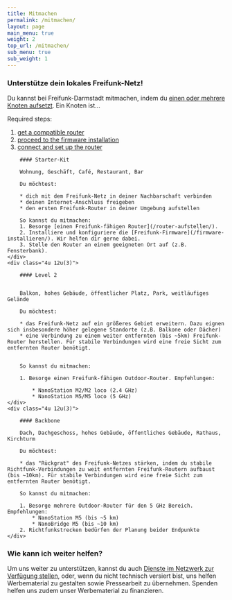 ```yaml
---
title: Mitmachen
permalink: /mitmachen/
layout: page
main_menu: true
weight: 2
top_url: /mitmachen/
sub_menu: true
sub_weight: 1
---
```


### Unterstütze dein lokales Freifunk-Netz!

Du kannst bei Freifunk-Darmstadt mitmachen, indem du [einen oder mehrere Knoten aufsetzt](/router-aufstellen/). Ein Knoten ist...

Required steps:

1. [get a compatible router](/mitmachen/unterstuetzte-geraete/)
2. [proceed to the firmware installation](/mitmachen/firmware-installieren/)
3. [connect and set up the router](/mitmachen/router-aufstellen/)


<div class="row">
	<div class="4u 12u(3)">
	
		#### Starter-Kit

		Wohnung, Geschäft, Café, Restaurant, Bar

		Du möchtest:

		* dich mit dem Freifunk-Netz in deiner Nachbarschaft verbinden
		* deinen Internet-Anschluss freigeben
		* den ersten Freifunk-Router in deiner Umgebung aufstellen

		So kannst du mitmachen:  
		1. Besorge [einen Freifunk-fähigen Router](/router-aufstellen/).  
		2. Installiere und konfiguriere die [Freifunk-Firmware](/firmware-installieren/). Wir helfen dir gerne dabei.  
		3. Stelle den Router an einem geeigneten Ort auf (z.B. Fensterbank).  
	</div>
	<div class="4u 12u(3)">
	
		#### Level 2


		Balkon, hohes Gebäude, öffentlicher Platz, Park, weitläufiges Gelände

		Du möchtest:

		* das Freifunk-Netz auf ein größeres Gebiet erweitern. Dazu eignen sich insbesondere höher gelegene Standorte (z.B. Balkone oder Dächer)
		* eine Verbindung zu einem weiter entfernten (bis ~5km) Freifunk-Router herstellen. Für stabile Verbindungen wird eine freie Sicht zum entfernten Router benötigt.


		So kannst du mitmachen:

		1. Besorge einen Freifunk-fähigen Outdoor-Router. Empfehlungen:

			* NanoStation M2/M2 loco (2.4 GHz)
			* NanoStation M5/M5 loco (5 GHz)
	</div>
	<div class="4u 12u(3)">
	
		#### Backbone

		Dach, Dachgeschoss, hohes Gebäude, öffentliches Gebäude, Rathaus, Kirchturm

		Du möchtest:

		* das "Rückgrat" des Freifunk-Netzes stärken, indem du stabile Richtfunk-Verbindungen zu weit entfernten Freifunk-Routern aufbaust (bis ~10km). Für stabile Verbindungen wird eine freie Sicht zum entfernten Router benötigt.

		So kannst du mitmachen:

		1. Besorge mehrere Outdoor-Router für den 5 GHz Bereich. Empfehlungen:
			* NanoStation M5 (bis ~5 km)
			* NanoBridge M5 (bis ~10 km)
		2. Richtfunkstrecken bedürfen der Planung beider Endpunkte
	</div>
</div>

### Wie kann ich weiter helfen?


Um uns weiter zu unterstützen, kannst du auch [Dienste im Netzwerk zur Verfügung stellen](/dienste-anbieten/), oder, wenn du nicht technisch versiert bist, uns helfen Werbematerial zu gestalten sowie Pressearbeit zu übernehmen. Spenden helfen uns zudem unser Werbematerial zu finanzieren.

